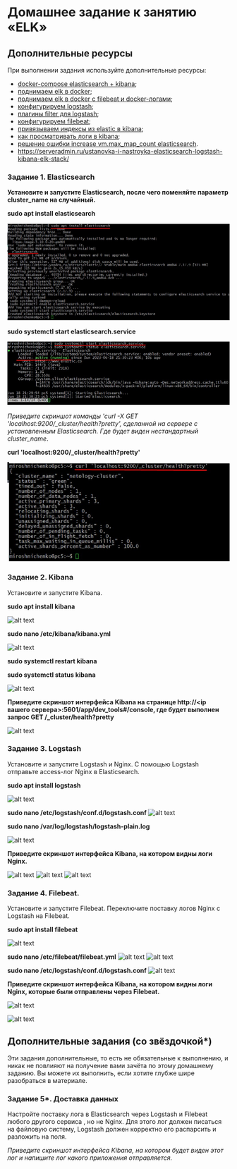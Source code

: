 # Домашнее задание к занятию «ELK»

## Дополнительные ресурсы

При выполнении задания используйте дополнительные ресурсы:
- [docker-compose elasticsearch + kibana](11-03/docker-compose.yaml);
- [поднимаем elk в docker](https://www.elastic.co/guide/en/elasticsearch/reference/7.17/docker.html);
- [поднимаем elk в docker с filebeat и docker-логами](https://www.sarulabs.com/post/5/2019-08-12/sending-docker-logs-to-elasticsearch-and-kibana-with-filebeat.html);
- [конфигурируем logstash](https://www.elastic.co/guide/en/logstash/7.17/configuration.html);
- [плагины filter для logstash](https://www.elastic.co/guide/en/logstash/current/filter-plugins.html);
- [конфигурируем filebeat](https://www.elastic.co/guide/en/beats/libbeat/5.3/config-file-format.html);
- [привязываем индексы из elastic в kibana](https://www.elastic.co/guide/en/kibana/7.17/index-patterns.html);
- [как просматривать логи в kibana](https://www.elastic.co/guide/en/kibana/current/discover.html);
- [решение ошибки increase vm.max_map_count elasticsearch](https://stackoverflow.com/questions/42889241/how-to-increase-vm-max-map-count).
- https://serveradmin.ru/ustanovka-i-nastroyka-elasticsearch-logstash-kibana-elk-stack/

### Задание 1. Elasticsearch 

**Установите и запустите Elasticsearch, после чего поменяйте параметр cluster_name на случайный.** 

**sudo apt install elasticsearch**

![alt text](https://github.com/anmiroshnichenko/11.03/blob/main/Screenshot_1.jpg)

**sudo systemctl start elasticsearch.service**

![alt text](https://github.com/anmiroshnichenko/11.03/blob/main/Screenshot_2.jpg)

*Приведите скриншот команды 'curl -X GET 'localhost:9200/_cluster/health?pretty', сделанной на сервере с установленным Elasticsearch. Где будет виден нестандартный cluster_name*.
 
 **curl 'localhost:9200/_cluster/health?pretty'**
 
![alt text](https://github.com/anmiroshnichenko/11.03/blob/main/Screenshot_3.jpg)

### Задание 2. Kibana

Установите и запустите Kibana.

**sudo apt install kibana**

![alt text](https://github.com/anmiroshnichenko/11.03_ELK/blob/main/Screenshot_4.jpg)

**sudo nano /etc/kibana/kibana.yml**

![alt text](https://github.com/anmiroshnichenko/11.03_ELK/blob/main/Screenshot_5.jpg)

**sudo systemctl  restart  kibana**

**sudo systemctl  status  kibana**

![alt text](https://github.com/anmiroshnichenko/11.03_ELK/blob/main/Screenshot_6.jpg)

**Приведите скриншот интерфейса Kibana на странице http://<ip вашего сервера>:5601/app/dev_tools#/console, где будет выполнен запрос GET /_cluster/health?pretty**

![alt text](https://github.com/anmiroshnichenko/11.03_ELK/blob/main/Screenshot_8.jpg)

### Задание 3. Logstash

Установите и запустите Logstash и Nginx. С помощью Logstash отправьте access-лог Nginx в Elasticsearch. 

**sudo apt install logstash**

![alt text](https://github.com/anmiroshnichenko/11.03_ELK/blob/main/Screenshot_9.jpg) 

**sudo nano /etc/logstash/conf.d/logstash.conf**
![alt text](https://github.com/anmiroshnichenko/11.03_ELK/blob/main/Screenshot_15.jpg) 



**sudo nano  /var/log/logstash/logstash-plain.log**

![alt text](https://github.com/anmiroshnichenko/11.03_ELK/blob/main/Screenshot_11.jpg)

**Приведите скриншот интерфейса Kibana, на котором видны логи Nginx.**

![alt text](https://github.com/anmiroshnichenko/11.03_ELK/blob/main/Screenshot_12.jpg) 
![alt text](https://github.com/anmiroshnichenko/11.03_ELK/blob/main/Screenshot_13.jpg) 
![alt text](https://github.com/anmiroshnichenko/11.03_ELK/blob/main/Screenshot_14.jpg) 



### Задание 4. Filebeat. 

Установите и запустите Filebeat. Переключите поставку логов Nginx с Logstash на Filebeat. 

**sudo apt install filebeat**

![alt text](https://github.com/anmiroshnichenko/11.03_ELK/blob/main/Screenshot_7.jpg) 

**sudo nano /etc/filebeat/filebeat.yml**
![alt text](https://github.com/anmiroshnichenko/11.03_ELK/blob/main/Screenshot_16.jpg)
![alt text](https://github.com/anmiroshnichenko/11.03_ELK/blob/main/Screenshot_17.jpg)

**sudo nano /etc/logstash/conf.d/logstash.conf**
![alt text](https://github.com/anmiroshnichenko/11.03_ELK/blob/main/Screenshot_18.jpg)

**Приведите скриншот интерфейса Kibana, на котором видны логи Nginx, которые были отправлены через Filebeat.**

![alt text](https://github.com/anmiroshnichenko/11.03_ELK/blob/main/Screenshot_19.jpg)

![alt text](https://github.com/anmiroshnichenko/11.03_ELK/blob/main/Screenshot_20.jpg)
## Дополнительные задания (со звёздочкой*)
Эти задания дополнительные, то есть не обязательные к выполнению, и никак не повлияют на получение вами зачёта по этому домашнему заданию. Вы можете их выполнить, если хотите глубже шире разобраться в материале.

### Задание 5*. Доставка данных 

Настройте поставку лога в Elasticsearch через Logstash и Filebeat любого другого сервиса , но не Nginx. 
Для этого лог должен писаться на файловую систему, Logstash должен корректно его распарсить и разложить на поля. 

*Приведите скриншот интерфейса Kibana, на котором будет виден этот лог и напишите лог какого приложения отправляется.*
